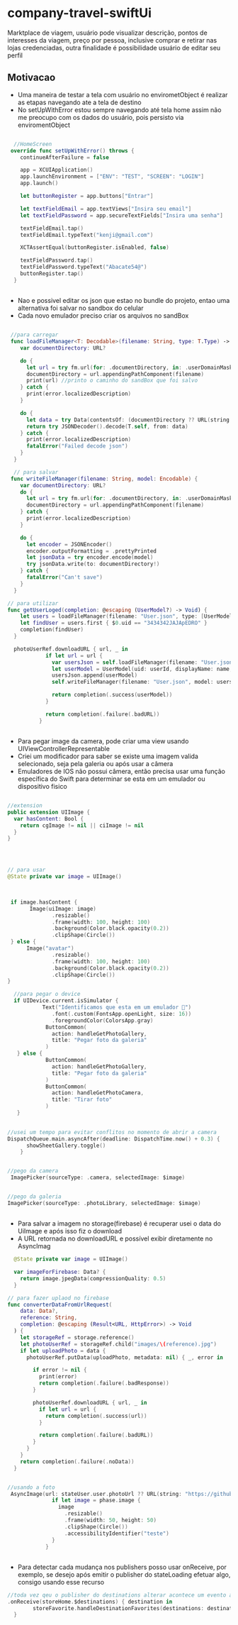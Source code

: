 # company-travel-swiftUi
Marktplace de viagem, usuário pode visualizar descrição, pontos de interesses da viagem, preço por pessoa, inclusive comprar e retirar nas lojas credenciadas, outra finalidade é possibilidade usuário de editar seu perfil

## Motivacao
- Uma maneira de testar a tela com usuário no envirometObject é realizar as etapas navegando ate a tela de destino
- No setUpWithError estou sempre navegando até tela home assim não me preocupo com os dados do usuário, pois  persisto via enviromentObject



```swift

  //HomeScreen
 override func setUpWithError() throws {
    continueAfterFailure = false

    app = XCUIApplication()
    app.launchEnvironment = ["ENV": "TEST", "SCREEN": "LOGIN"]
    app.launch()

    let buttonRegister = app.buttons["Entrar"]

    let textFieldEmail = app.textViews["Insira seu email"]
    let textFieldPassword = app.secureTextFields["Insira uma senha"]

    textFieldEmail.tap()
    textFieldEmail.typeText("kenji@gmail.com")

    XCTAssertEqual(buttonRegister.isEnabled, false)

    textFieldPassword.tap()
    textFieldPassword.typeText("Abacate54@")
    buttonRegister.tap()
  }


```



##
- Nao e possivel editar os json que estao no bundle do projeto, entao uma alternativa foi salvar no sandbox do celular
- Cada  novo emulador preciso criar os arquivos no sandBox


```swift

 //para carregar
 func loadFileManager<T: Decodable>(filename: String, type: T.Type) -> T {
    var documentDirectory: URL?

    do {
      let url = try fm.url(for: .documentDirectory, in: .userDomainMask, appropriateFor: nil, create: false)
      documentDirectory = url.appendingPathComponent(filename)
      print(url) //printo o caminho do sandBox que foi salvo
    } catch {
      print(error.localizedDescription)
    }

    do {
      let data = try Data(contentsOf: (documentDirectory ?? URL(string: ""))!)
      return try JSONDecoder().decode(T.self, from: data)
    } catch {
      print(error.localizedDescription)
      fatalError("Failed decode json")
    }
  }

  // para salvar
 func writeFileManager(filename: String, model: Encodable) {
    var documentDirectory: URL?
    do {
      let url = try fm.url(for: .documentDirectory, in: .userDomainMask, appropriateFor: nil, create: false)
      documentDirectory = url.appendingPathComponent(filename)
    } catch {
      print(error.localizedDescription)
    }

    do {
      let encoder = JSONEncoder()
      encoder.outputFormatting = .prettyPrinted
      let jsonData = try encoder.encode(model)
      try jsonData.write(to: documentDirectory!)
    } catch {
      fatalError("Can't save")
    }
  }

// para utilizar
func getUserLoged(completion: @escaping (UserModel?) -> Void) {
    let users = loadFileManager(filename: "User.json", type: [UserModel].self)
    let findUser = users.first { $0.uid == "3434342JAJApEDRO" }
    completion(findUser)
  }

  photoUserRef.downloadURL { url, _ in
            if let url = url {
              var usersJson = self.loadFileManager(filename: "User.json", type: [UserModel].self)
              let userModel = UserModel(uid: userId, displayName: name, photoUrl: url, email: email)
              usersJson.append(userModel)
              self.writeFileManager(filename: "User.json", model: usersJson)

              return completion(.success(userModel))
            }

            return completion(.failure(.badURL))
          }

```
##
- Para pegar image da camera, pode criar uma view usando UIViewControllerRepresentable
- Criei um modificador para saber se existe uma imagem valida selecionado, seja pela galeria ou após usar a câmera
- Emuladores de IOS não possui câmera, então precisa usar uma função específica do Swift para determinar se esta em um emulador ou dispositivo fisico

```swift

//extension
public extension UIImage {
  var hasContent: Bool {
    return cgImage != nil || ciImage != nil
  }
}




// para usar
@State private var image = UIImage()


  
 if image.hasContent {
       Image(uiImage: image)
              .resizable()
              .frame(width: 100, height: 100)
              .background(Color.black.opacity(0.2))
              .clipShape(Circle())
 } else {
      Image("avatar")
              .resizable()
              .frame(width: 100, height: 100)
              .background(Color.black.opacity(0.2))
              .clipShape(Circle())
}

  //para pegar o device
  if UIDevice.current.isSimulator {
           Text("Identificamos que esta em um emulador 🥲")
              .font(.custom(FontsApp.openLight, size: 16))
              .foregroundColor(ColorsApp.gray)
            ButtonCommon(
              action: handleGetPhotoGallery,
              title: "Pegar foto da galeria"
            )
   } else {
            ButtonCommon(
              action: handleGetPhotoGallery,
              title: "Pegar foto da galeria"
            )
            ButtonCommon(
              action: handleGetPhotoCamera,
              title: "Tirar foto"
            )
   }
 

//usei um tempo para evitar conflitos no momento de abrir a camera
DispatchQueue.main.asyncAfter(deadline: DispatchTime.now() + 0.3) {
      showSheetGallery.toggle()
    }


//pego da camera
 ImagePicker(sourceType: .camera, selectedImage: $image)


//pego da galeria
ImagePicker(sourceType: .photoLibrary, selectedImage: $image)


```

##
- Para salvar a imagem no storage(firebase)  é recuperar   usei o data do UiImage e após isso fiz o download
- A  URL retornada no downloadURL e possível exibir diretamente no AsyncImag

```swift
  @State private var image = UIImage()

  var imageForFirebase: Data? {
    return image.jpegData(compressionQuality: 0.5)
  }

// para fazer uplaod no firebase
func converterDataFromUrlRequest(
    data: Data?,
    reference: String,
    completion: @escaping (Result<URL, HttpError>) -> Void
  ) {
    let storageRef = storage.reference()
    let photoUserRef = storageRef.child("images/\(reference).jpg")
    if let uploadPhoto = data {
      photoUserRef.putData(uploadPhoto, metadata: nil) { _, error in

        if error != nil {
          print(error)
          return completion(.failure(.badResponse))
        }

        photoUserRef.downloadURL { url, _ in
          if let url = url {
            return completion(.success(url))
          }

          return completion(.failure(.badURL))
        }
      }
    }
    return completion(.failure(.noData))
  }


//usando a foto
 AsyncImage(url: stateUser.user.photoUrl ?? URL(string: "https://github.com/kenjimaeda54.png")) { phase in
              if let image = phase.image {
                image
                  .resizable()
                  .frame(width: 50, height: 50)
                  .clipShape(Circle())
                  .accessibilityIdentifier("teste")
              }
            }

```

##
- Para detectar cada mudança nos publishers posso usar onReceive, por exemplo, se desejo após emitir o publisher do stateLoading efetuar algo, consigo usando esse recurso

```swift
//toda vez qeu o publisher do destinations alterar acontece um evento aqui
.onReceive(storeHome.$destinations) { destination in
        storeFavorite.handleDestinationFavorites(destinations: destination)
  }



```





